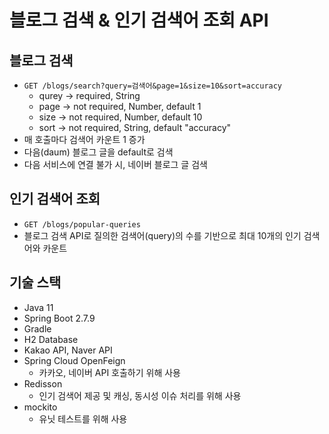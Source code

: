 # 블로그 검색 & 인기 검색어 조회 API

## 블로그 검색
- `GET /blogs/search?query=검색어&page=1&size=10&sort=accuracy`
  - qurey -> required, String
  - page -> not required, Number, default 1
  - size -> not required, Number, default 10
  - sort -> not required, String, default "accuracy"
- 매 호출마다 검색어 카운트 1 증가
- 다음(daum) 블로그 글을 default로 검색
- 다음 서비스에 연결 불가 시, 네이버 블로그 글 검색
  
## 인기 검색어 조회
- `GET /blogs/popular-queries`
- 블로그 검색 API로 질의한 검색어(query)의 수를 기반으로 최대 10개의 인기 검색어와 카운트 

## 기술 스택
- Java 11
- Spring Boot 2.7.9
- Gradle
- H2 Database
- Kakao API, Naver API
- Spring Cloud OpenFeign
  - 카카오, 네이버 API 호출하기 위해 사용
- Redisson
  - 인기 검색어 제공 및 캐싱, 동시성 이슈 처리를 위해 사용
- mockito
  - 유닛 테스트를 위해 사용
